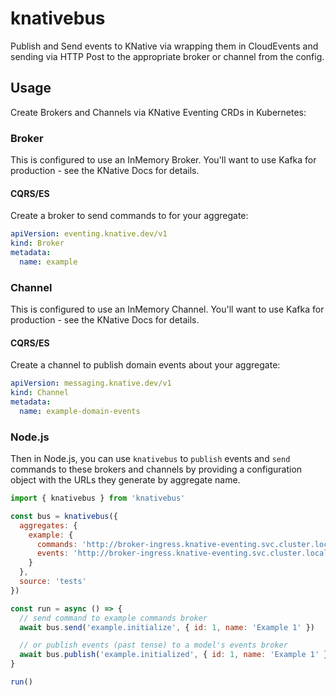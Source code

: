 # knativebus

Publish and Send events to KNative via wrapping them in CloudEvents and sending via HTTP Post to the appropriate broker or channel from the config.

## Usage

Create Brokers and Channels via KNative Eventing CRDs in Kubernetes:

### Broker

This is configured to use an InMemory Broker. You'll want to use Kafka for production - see the KNative Docs for details.

#### CQRS/ES

Create a broker to send commands to for your aggregate:

```yaml
apiVersion: eventing.knative.dev/v1
kind: Broker
metadata:
  name: example
```

### Channel

This is configured to use an InMemory Channel. You'll want to use Kafka for production - see the KNative Docs for details.

#### CQRS/ES

Create a channel to publish domain events about your aggregate:

```yaml
apiVersion: messaging.knative.dev/v1
kind: Channel
metadata:
  name: example-domain-events
```

### Node.js

Then in Node.js, you can use `knativebus` to `publish` events and `send` commands to these brokers and channels by providing a configuration object with the URLs they generate by aggregate name.

```javascript
import { knativebus } from 'knativebus'

const bus = knativebus({
  aggregates: {
    example: {
      commands: 'http://broker-ingress.knative-eventing.svc.cluster.local/default/example-commands',
      events: 'http://broker-ingress.knative-eventing.svc.cluster.local/default/example-events'
    }
  },
  source: 'tests'
})

const run = async () => {
  // send command to example commands broker
  await bus.send('example.initialize', { id: 1, name: 'Example 1' })

  // or publish events (past tense) to a model's events broker
  await bus.publish('example.initialized', { id: 1, name: 'Example 1' })
}

run()
```